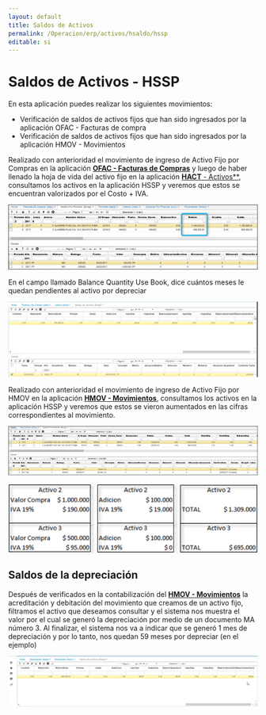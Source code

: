 ```yaml
---
layout: default
title: Saldos de Activos
permalink: /Operacion/erp/activos/hsaldo/hssp
editable: si
---
```


# Saldos de Activos - HSSP

En esta aplicación puedes realizar los siguientes movimientos:

* Verificación de saldos de activos fijos que han sido ingresados por la aplicación OFAC - Facturas de compra   
* Verificación de saldos de activos fijos que han sido ingresados por la aplicación HMOV - Movimientos  


Realizado con anterioridad el movimiento de ingreso de Activo Fijo por Compras en la aplicación [**OFAC - Facturas de Compras**](http://docs.oasiscom.com/Operacion/scm/compras/ofactura/ofac) y luego de haber llenado la hoja de vida del activo fijo en la aplicación [**HACT** - Activos**](http://docs.oasiscom.com/Operacion/erp/activos/hbasica/hact), consultamos los activos en la aplicación HSSP y veremos que estos se encuentran valorizados por el Costo + IVA.

![](hssp.png)

En el campo llamado Balance Quantity Use Book, dice cuántos meses le quedan pendientes al activo por depreciar

![](hssp3.png)

Realizado con anterioridad el movimiento de ingreso de Activo Fijo por HMOV en la aplicación [**HMOV - Movimientos**](http://docs.oasiscom.com/Operacion/erp/activos/hmovimient/hmov#manejo-de-iva-en-activos-fijos), consultamos los activos en la aplicación HSSP y veremos que estos se vieron aumentados en las cifras correspondientes al movimiento.

![](hssp1.png)

![](hssp2.png)  

##  Saldos de la depreciación  

Después de verificados en la contabilización del [**HMOV - Movimientos**](http://docs.oasiscom.com/Operacion/erp/activos/hmovimient/hmov#Movimiento-de-Depreciación-de-un-Activo-fijo) la acreditación y debitación del movimiento que creamos de un activo fijo, filtramos el activo que deseamos consultar y el sistema nos muestra el valor por el cual se generó la depreciación por medio de un documento MA número 3.  Al finalizar, el sistema nos va a indicar que se generó 1 mes de depreciación y por lo tanto, nos quedan 59 meses por depreciar (en el ejemplo)  

![](hssp4.png)



